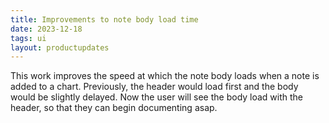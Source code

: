 ```yaml
---
title: Improvements to note body load time
date: 2023-12-18
tags: ui
layout: productupdates
---
```


This work improves the speed at which the note body loads when a note is added to a chart. Previously, the header would load first and the body would be slightly delayed. Now the user will see the body load with the header, so that they can begin documenting asap.
